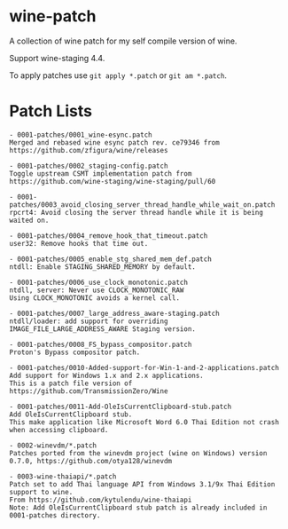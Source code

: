 # wine-patch

A collection of wine patch for my self compile version of wine.

Support wine-staging 4.4.

To apply patches use `git apply *.patch` or `git am *.patch`.

# Patch Lists

    - 0001-patches/0001_wine-esync.patch
    Merged and rebased wine esync patch rev. ce79346 from https://github.com/zfigura/wine/releases

    - 0001-patches/0002_staging-config.patch
    Toggle upstream CSMT implementation patch from https://github.com/wine-staging/wine-staging/pull/60

    - 0001-patches/0003_avoid_closing_server_thread_handle_while_wait_on.patch
    rpcrt4: Avoid closing the server thread handle while it is being waited on.

    - 0001-patches/0004_remove_hook_that_timeout.patch
    user32: Remove hooks that time out.

    - 0001-patches/0005_enable_stg_shared_mem_def.patch
    ntdll: Enable STAGING_SHARED_MEMORY by default.

    - 0001-patches/0006_use_clock_monotonic.patch
    ntdll, server: Never use CLOCK_MONOTONIC_RAW
    Using CLOCK_MONOTONIC avoids a kernel call.

    - 0001-patches/0007_large_address_aware-staging.patch
    ntdll/loader: add support for overriding IMAGE_FILE_LARGE_ADDRESS_AWARE Staging version.

    - 0001-patches/0008_FS_bypass_compositor.patch
    Proton's Bypass compositor patch.

    - 0001-patches/0010-Added-support-for-Win-1-and-2-applications.patch
    Add support for Windows 1.x and 2.x applications.
    This is a patch file version of https://github.com/TransmissionZero/Wine

    - 0001-patches/0011-Add-OleIsCurrentClipboard-stub.patch
    Add OleIsCurrentClipboard stub.
    This make application like Microsoft Word 6.0 Thai Edition not crash when accessing clipboard.

    - 0002-winevdm/*.patch
    Patches ported from the winevdm project (wine on Windows) version 0.7.0, https://github.com/otya128/winevdm

    - 0003-wine-thaiapi/*.patch
    Patch set to add Thai language API from Windows 3.1/9x Thai Edition support to wine.
    From https://github.com/kytulendu/wine-thaiapi
    Note: Add OleIsCurrentClipboard stub patch is already included in 0001-patches directory.
